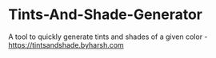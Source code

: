 # Tints-And-Shade-Generator
A tool to quickly generate tints and shades of a given color - https://tintsandshade.byharsh.com
